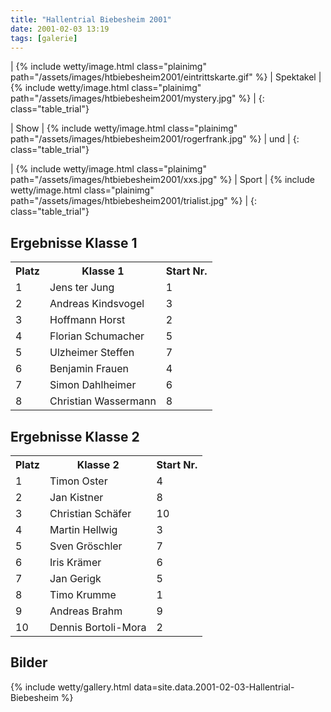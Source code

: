 ```yaml
---
title: "Hallentrial Biebesheim 2001"
date: 2001-02-03 13:19
tags: [galerie]
---
```


| {% include wetty/image.html class="plainimg" path="/assets/images/htbiebesheim2001/eintrittskarte.gif" %} | Spektakel | {% include wetty/image.html class="plainimg" path="/assets/images/htbiebesheim2001/mystery.jpg" %} |
{: class="table_trial"}

| Show | {% include wetty/image.html class="plainimg" path="/assets/images/htbiebesheim2001/rogerfrank.jpg" %} | und | 
{: class="table_trial"}

| {% include wetty/image.html class="plainimg" path="/assets/images/htbiebesheim2001/xxs.jpg" %} | Sport | {% include wetty/image.html class="plainimg" path="/assets/images/htbiebesheim2001/trialist.jpg" %} | 
{: class="table_trial"}

<!--more-->


## Ergebnisse Klasse 1 ##


<table class="table_results">
<tbody>
	<tr>
		<th>Platz</th><th>Klasse 1</th><th>Start Nr. </th>
	</tr>
	<tr>
		<td>1</td><td>Jens ter Jung</td><td>1 </td>
	</tr>
	<tr>
		<td>2</td><td>Andreas Kindsvogel</td><td>3 </td>
	</tr>
	<tr>
		<td>3</td><td>Hoffmann Horst</td><td>2 </td>
	</tr>
	<tr>
		<td>4</td><td>Florian Schumacher</td><td>5 </td>
	</tr>
	<tr>
		<td>5</td><td>Ulzheimer Steffen</td><td>7 </td>
	</tr>
	<tr>
		<td>6</td><td>Benjamin Frauen</td><td>4 </td>
	</tr>
	<tr>
		<td>7</td><td>Simon Dahlheimer</td><td>6 </td>
	</tr>
	<tr>
		<td>8</td><td>Christian Wassermann</td><td>8 </td>
	</tr>
</tbody>
</table>


## Ergebnisse Klasse 2 ##


<table class="table_results">
	<tr>
		<th>Platz</th><th>Klasse 2</th><th>Start Nr.  </th>
	</tr>
	<tr>
		<td>1</td><td>Timon Oster</td><td>4 </td>
	</tr>
	<tr>
		<td>2</td><td>Jan Kistner</td><td>8 </td>
	</tr>
	<tr>
		<td>3</td><td>Christian Schäfer</td><td>10 </td>
	</tr>
	<tr>
		<td>4</td><td>Martin Hellwig</td><td>3 </td>
	</tr>
	<tr>
		<td>5</td><td>Sven Gröschler</td><td>7 </td>
	</tr>
	<tr>
		<td>6</td><td>Iris Krämer</td><td>6 </td>
	</tr>
	<tr>
		<td>7</td><td>Jan Gerigk</td><td>5 </td>
	</tr>
	<tr>
		<td>8</td><td>Timo Krumme</td><td>1 </td>
	</tr>
	<tr>
		<td>9</td><td>Andreas Brahm</td><td>9 </td>
	</tr>
	<tr>
		<td>10</td><td>Dennis Bortoli-Mora</td><td>2 </td>
	</tr>
</table>

## Bilder ##

{% include wetty/gallery.html data=site.data.2001-02-03-Hallentrial-Biebesheim %}
